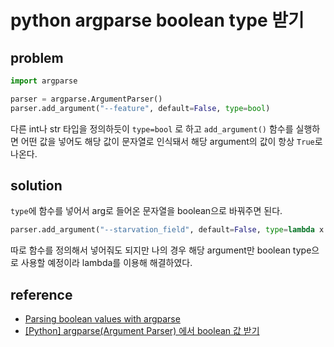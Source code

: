 # python argparse boolean type 받기

## problem

```python
import argparse

parser = argparse.ArgumentParser()
parser.add_argument("--feature", default=False, type=bool)
```

다른 int나 str 타입을 정의하듯이 `type=bool` 로 하고 `add_argument()` 함수를 실행하면 어떤 값을 넣어도 해당 값이 문자열로 인식돼서 해당 argument의 값이 항상 `True`로 나온다.

## solution

`type`에 함수를 넣어서 arg로 들어온 문자열을 boolean으로 바꿔주면 된다.

```python
parser.add_argument("--starvation_field", default=False, type=lambda x:(True if x=='True' else(False if x=='False' else argparse.ArgumentTypeError('Boolean value expected.'))), help="starvation field on")
```

따로 함수를 정의해서 넣어줘도 되지만 나의 경우 해당 argument만 boolean type으로 사용할 예정이라 lambda를 이용해 해결하였다.

## reference

- [Parsing boolean values with argparse](https://stackoverflow.com/questions/15008758/parsing-boolean-values-with-argparse)
- [[Python] argparse(Argument Parser) 에서 boolean 값 받기](https://eehoeskrap.tistory.com/521)